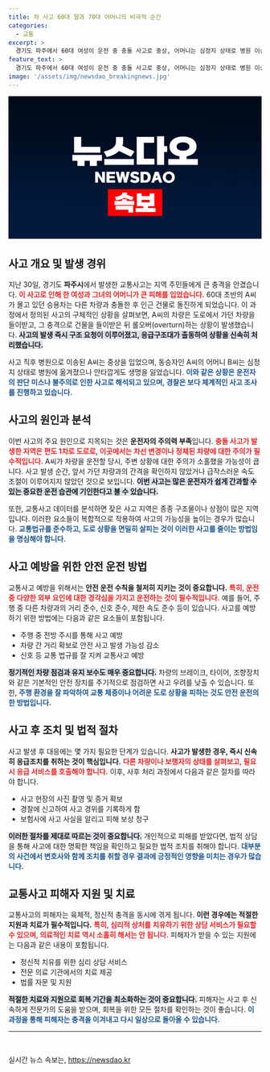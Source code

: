 ```yaml
---
title: 차 사고 60대 딸과 70대 어머니의 비극적 순간
categories:
  - 교통
excerpt: >
  경기도 파주에서 60대 여성이 운전 중 충돌 사고로 중상, 어머니는 심정지 상태로 병원 이송 후 사망. 충격적인 교통사고의 전말은? 클릭하여 확인하세요!
feature_text: >
  경기도 파주에서 60대 여성이 운전 중 충돌 사고로 중상, 어머니는 심정지 상태로 병원 이송 후 사망. 충격적인 교통사고의 전말은? 클릭하여 확인하세요!
image: '/assets/img/newsdao_breakingnews.jpg'
---
```


<p><img src="/assets/img/newsdao_breakingnews.jpg" alt="pcversion 속보" /></p>

<h2 data-ke-size="size26">사고 개요 및 발생 경위</h2>

<p>지난 30일, 경기도 <b>파주시</b>에서 발생한 교통사고는 지역 주민들에게 큰 충격을 안겼습니다. <b><span style="color: #ee2323;">이 사고로 인해 한 여성과 그녀의 어머니가 큰 피해를 입었습니다.</span></b> 60대 초반의 A씨가 몰고 있던 승용차는 다른 차량과 충돌한 후 인근 건물로 돌진하게 되었습니다. 이 과정에서 정의된 사고의 구체적인 상황을 살펴보면, A씨의 차량은 도로에서 가던 차량을 들이받고, 그 충격으로 건물을 들이받은 뒤 롤오버(overturn)하는 상황이 발생했습니다. <b><span style="background-color: #21538527;">사고의 발생 즉시 구조 요청이 이루어졌고, 응급구조대가 출동하여 상황을 신속히 처리했습니다.</span></b></p>

<p>사고 직후 병원으로 이송된 A씨는 중상을 입었으며, 동승자인 A씨의 어머니 B씨는 심정지 상태로 병원에 옮겨졌으나 안타깝게도 생명을 잃었습니다. <b><span style="color: #1a5490;">이와 같은 상황은 운전자의 판단 미스나 불주의로 인한 사고로 해석되고 있으며, 경찰은 보다 체계적인 사고 조사를 진행하고 있습니다.</span></b></p>

<h2 data-ke-size="size26">사고의 원인과 분석</h2>

<p>이번 사고의 주요 원인으로 지목되는 것은 <b>운전자의 주의력 부족</b>입니다. <b><span style="color: #ee2323;">충돌 사고가 발생한 지역은 편도 1차로 도로로, 이곳에서는 차선 변경이나 정체된 차량에 대한 주의가 필수적입니다.</span></b> A씨가 차량을 운전할 당시, 주변 상황에 대한 주의가 소홀했을 가능성이 큽니다. 사고 발생 순간, 앞서 가던 차량과의 간격을 확인하지 않았거나 급작스러운 속도 조절이 이루어지지 않았던 것으로 보입니다. <b><span style="background-color: #21538527;">이번 사고는 많은 운전자가 쉽게 간과할 수 있는 중요한 운전 습관에 기인한다고 볼 수 있습니다.</span></b></p>

<p>또한, 교통사고 데이터를 분석하면 잦은 사고 지역은 종종 구조물이나 상점이 많은 지역입니다. 이러한 요소들이 복합적으로 작용하여 사고의 가능성을 높이는 경우가 많습니다. <b><span style="color: #1a5490;">교통법규를 준수하고, 도로 상황을 면밀히 살피는 것이 이러한 사고를 줄이는 방법임을 명심해야 합니다.</span></b></p>

<h2 data-ke-size="size26">사고 예방을 위한 안전 운전 방법</h2>

<p>교통사고 예방을 위해서는 <b>안전 운전 수칙을 철저히 지키는 것이 중요합니다.</b> <b><span style="color: #ee2323;">특히, 운전 중 다양한 외부 요인에 대한 경각심을 가지고 운전하는 것이 필수적입니다.</span></b> 예를 들어, 주행 중 다른 차량과의 거리 준수, 신호 준수, 제한 속도 준수 등이 있습니다. 사고를 예방하기 위한 방법에는 다음과 같은 요소들이 포함됩니다.</p>

<ul>
    <li>주행 중 전방 주시를 통해 사고 예방</li>
    <li>차량 간 거리 확보로 안전 사고 발생 가능성 감소</li>
    <li>신호 등 교통 법규를 잘 지켜 교통사고 예방</li>
</ul>

<p><b><span style="background-color: #21538527;">정기적인 차량 점검과 유지 보수도 매우 중요합니다.</span></b> 차량의 브레이크, 타이어, 조향장치와 같은 기본적인 안전 장치를 주기적으로 점검하면 사고 우려를 낮출 수 있습니다. 또한, <b><span style="color: #1a5490;">주행 환경을 잘 파악하여 교통 체증이나 어려운 도로 상황을 피하는 것도 안전 운전의 한 방법입니다.</span></b></p>

<h2 data-ke-size="size26">사고 후 조치 및 법적 절차</h2>

<p>사고 발생 후 대응에는 몇 가지 필요한 단계가 있습니다. <b>사고가 발생한 경우, 즉시 신속히 응급조치를 취하는 것이 핵심입니다.</b> <b><span style="color: #ee2323;">다른 차량이나 보행자의 상태를 살펴보고, 필요 시 응급 서비스를 호출해야 합니다.</span></b> 이후, 사후 처리 과정에서 다음과 같은 절차를 따라야 합니다.</p>

<ul>
    <li>사고 현장의 사진 촬영 및 증거 확보</li>
    <li>경찰에 신고하여 사고 경위를 기록하게 함</li>
    <li>보험사에 사고 사실을 알리고 피해 보상 청구</li>
</ul>

<p><b><span style="background-color: #21538527;">이러한 절차를 제대로 따르는 것이 중요합니다.</span></b> 개인적으로 피해를 받았다면, 법적 상담을 통해 사고에 대한 명확한 책임을 확인하고 필요한 법적 조치를 취해야 합니다. <b><span style="color: #1a5490;">대부분의 사건에서 변호사와 함께 조치를 취할 경우 결과에 긍정적인 영향을 미치는 경우가 많습니다.</span></b></p>

<h2 data-ke-size="size26">교통사고 피해자 지원 및 치료</h2>

<p>교통사고의 피해자는 육체적, 정신적 충격을 동시에 겪게 됩니다. <b>이런 경우에는 적절한 지원과 치료가 필수적입니다.</b> <b><span style="color: #ee2323;">특히, 심리적 상처를 치유하기 위한 상담 서비스가 필요할 수 있으며, 의료적인 치료 역시 소홀히 해서는 안 됩니다.</span></b> 피해자가 받을 수 있는 지원에는 다음과 같은 내용이 포함됩니다.</p>

<ul>
    <li>정신적 치유를 위한 심리 상담 서비스</li>
    <li>전문 의료 기관에서의 치료 제공</li>
    <li>법률 자문 및 지원</li>
</ul>

<p><b><span style="background-color: #21538527;">적절한 치료와 지원으로 회복 기간을 최소화하는 것이 중요합니다.</span></b> 피해자는 사고 후 신속하게 전문가의 도움을 받으며, 회복을 위한 모든 절차를 확인하는 것이 좋습니다. <b><span style="color: #1a5490;">이 과정을 통해 피해자는 충격을 이겨내고 다시 일상으로 돌아올 수 있습니다.</span></b></p>

<hr>

<p data-ke-size="size16">&nbsp;</p>
실시간 뉴스 속보는, <a href="https://newsdao.kr" rel="dofollow">https://newsdao.kr</a>


